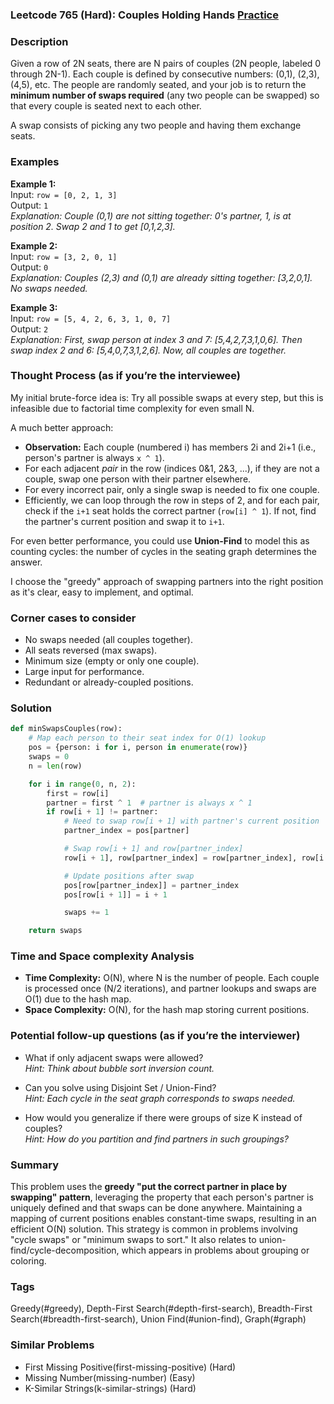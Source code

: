 ### Leetcode 765 (Hard): Couples Holding Hands [Practice](https://leetcode.com/problems/couples-holding-hands)

### Description  
Given a row of 2N seats, there are N pairs of couples (2N people, labeled 0 through 2N-1). Each couple is defined by consecutive numbers: (0,1), (2,3), (4,5), etc. The people are randomly seated, and your job is to return the **minimum number of swaps required** (any two people can be swapped) so that every couple is seated next to each other.  

A swap consists of picking any two people and having them exchange seats.  

### Examples  

**Example 1:**  
Input: `row = [0, 2, 1, 3]`  
Output: `1`  
*Explanation: Couple (0,1) are not sitting together: 0's partner, 1, is at position 2. Swap 2 and 1 to get [0,1,2,3].*

**Example 2:**  
Input: `row = [3, 2, 0, 1]`  
Output: `0`  
*Explanation: Couples (2,3) and (0,1) are already sitting together: [3,2,0,1]. No swaps needed.*

**Example 3:**  
Input: `row = [5, 4, 2, 6, 3, 1, 0, 7]`  
Output: `2`  
*Explanation: First, swap person at index 3 and 7: [5,4,2,7,3,1,0,6]. Then swap index 2 and 6: [5,4,0,7,3,1,2,6]. Now, all couples are together.*

### Thought Process (as if you’re the interviewee)  
My initial brute-force idea is: Try all possible swaps at every step, but this is infeasible due to factorial time complexity for even small N.

A much better approach:  
- **Observation:** Each couple (numbered i) has members 2i and 2i+1 (i.e., person's partner is always `x ^ 1`).
- For each adjacent *pair* in the row (indices 0&1, 2&3, ...), if they are not a couple, swap one person with their partner elsewhere.
- For every incorrect pair, only a single swap is needed to fix one couple.
- Efficiently, we can loop through the row in steps of 2, and for each pair, check if the `i+1` seat holds the correct partner (`row[i] ^ 1`). If not, find the partner's current position and swap it to `i+1`.

For even better performance, you could use **Union-Find** to model this as counting cycles: the number of cycles in the seating graph determines the answer.

I choose the "greedy" approach of swapping partners into the right position as it's clear, easy to implement, and optimal.

### Corner cases to consider  
- No swaps needed (all couples together).
- All seats reversed (max swaps).
- Minimum size (empty or only one couple).
- Large input for performance.
- Redundant or already-coupled positions.

### Solution

```python
def minSwapsCouples(row):
    # Map each person to their seat index for O(1) lookup
    pos = {person: i for i, person in enumerate(row)}
    swaps = 0
    n = len(row)

    for i in range(0, n, 2):
        first = row[i]
        partner = first ^ 1  # partner is always x ^ 1
        if row[i + 1] != partner:
            # Need to swap row[i + 1] with partner's current position
            partner_index = pos[partner]

            # Swap row[i + 1] and row[partner_index]
            row[i + 1], row[partner_index] = row[partner_index], row[i + 1]

            # Update positions after swap
            pos[row[partner_index]] = partner_index
            pos[row[i + 1]] = i + 1

            swaps += 1

    return swaps
```

### Time and Space complexity Analysis  

- **Time Complexity:** O(N), where N is the number of people. Each couple is processed once (N/2 iterations), and partner lookups and swaps are O(1) due to the hash map.
- **Space Complexity:** O(N), for the hash map storing current positions.

### Potential follow-up questions (as if you’re the interviewer)  

- What if only adjacent swaps were allowed?  
  *Hint: Think about bubble sort inversion count.*

- Can you solve using Disjoint Set / Union-Find?  
  *Hint: Each cycle in the seat graph corresponds to swaps needed.*

- How would you generalize if there were groups of size K instead of couples?  
  *Hint: How do you partition and find partners in such groupings?*

### Summary
This problem uses the **greedy "put the correct partner in place by swapping" pattern**, leveraging the property that each person's partner is uniquely defined and that swaps can be done anywhere. Maintaining a mapping of current positions enables constant-time swaps, resulting in an efficient O(N) solution. This strategy is common in problems involving "cycle swaps" or "minimum swaps to sort." It also relates to union-find/cycle-decomposition, which appears in problems about grouping or coloring.

### Tags
Greedy(#greedy), Depth-First Search(#depth-first-search), Breadth-First Search(#breadth-first-search), Union Find(#union-find), Graph(#graph)

### Similar Problems
- First Missing Positive(first-missing-positive) (Hard)
- Missing Number(missing-number) (Easy)
- K-Similar Strings(k-similar-strings) (Hard)